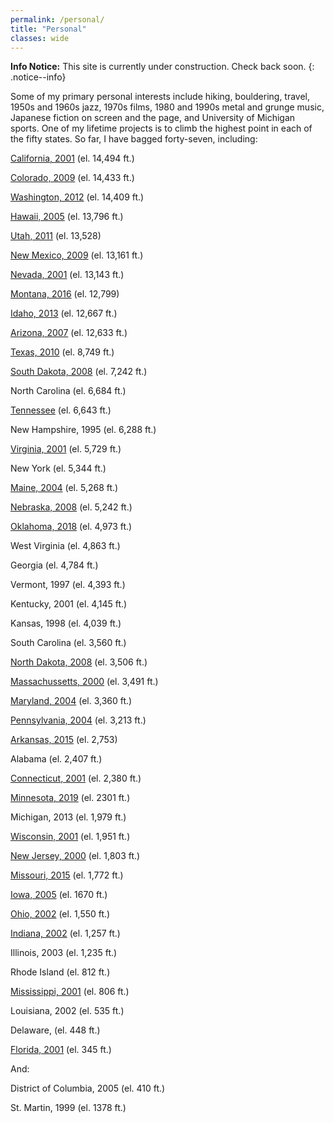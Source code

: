 ```yaml
---
permalink: /personal/
title: "Personal"
classes: wide
---
```


**Info Notice:** This site is currently under construction. Check back soon.
{: .notice--info}

Some of my primary personal interests include hiking, bouldering, travel, 1950s and 1960s jazz, 1970s films, 1980 and 1990s metal and grunge music, Japanese fiction on screen and the page, and University of Michigan sports. One of my lifetime projects is to climb the highest point in each of the fifty states. So far, I have bagged forty-seven, including:

[California, 2001](/assets/images/cawhitney.jpe) (el. 14,494 ft.)

[Colorado, 2009](/assets/images/CO.jpg) (el. 14,433 ft.)

[Washington, 2012](/assets/images/washington.jpg) (el. 14,409 ft.)

[Hawaii, 2005](/assets/images/hawaii.jpg) (el. 13,796 ft.)

[Utah, 2011](/assets/images/utah.jpg) (el. 13,528)

[New Mexico, 2009](/assets/images/nm.jpg) (el. 13,161 ft.)

[Nevada, 2001](/assets/images/nvboundary.jpe) (el. 13,143 ft.)

[Montana, 2016](/assets/images/montana_8-16.jpg) (el. 12,799)

[Idaho, 2013](/assets/images/idaho.jpg) (el. 12,667 ft.)

[Arizona, 2007](/assets/images/arizona.jpg) (el. 12,633 ft.)

[Texas, 2010](/assets/images/texashigh_point.png) (el. 8,749 ft.)

[South Dakota, 2008](/assets/images/sdhipt.jpg) (el. 7,242 ft.)

North Carolina (el. 6,684 ft.)

[Tennessee](/assets/images/tnclingman.jpg) (el. 6,643 ft.)

New Hampshire, 1995 (el. 6,288 ft.)

[Virginia, 2001](/assets/images/mtrogers.jpg) (el. 5,729 ft.)

New York (el. 5,344 ft.)

[Maine, 2004](/assets/images/maine04.jpg) (el. 5,268 ft.)

[Nebraska, 2008](/assets/images/nebhipt.jpg) (el. 5,242 ft.)

[Oklahoma, 2018](/assets/images/oklahoma-high-point-2018-e1540489805613.jpg) (el. 4,973 ft.)

West Virginia (el. 4,863 ft.)

Georgia (el. 4,784 ft.)

Vermont, 1997 (el. 4,393 ft.)

Kentucky, 2001 (el. 4,145 ft.)

Kansas, 1998 (el. 4,039 ft.)

South Carolina (el. 3,560 ft.)

[North Dakota, 2008](/assets/images/ndhipt.jpg) (el. 3,506 ft.)

[Massachussetts, 2000](/assets/images/mamtgreylock.jpg) (el. 3,491 ft.)

[Maryland, 2004](/assets/images/mdhipoint10-04.jpg) (el. 3,360 ft.)

[Pennsylvania, 2004](/assets/images/pahipoint02.jpg) (el. 3,213 ft.)

[Arkansas, 2015](/assets/images/arkansas_2015_n.jpg) (el. 2,753)

Alabama (el. 2,407 ft.)

[Connecticut, 2001](/assets/images/ctfrissell.jpg) (el. 2,380 ft.)

[Minnesota, 2019](/assets/images/minn.jpeg) (el. 2301 ft.)

Michigan, 2013 (el. 1,979 ft.)

[Wisconsin, 2001](/assets/images/wisconsin.jpg) (el. 1,951 ft.)

[New Jersey, 2000](/assets/images/njkittatiny.jpg) (el. 1,803 ft.)

[Missouri, 2015](/assets/images/missouri.jpg) (el. 1,772 ft.)

[Iowa, 2005](/assets/images/iowahipoint11-05.jpg) (el. 1670 ft.)

[Ohio, 2002](/assets/images/ohio.jpg) (el. 1,550 ft.)

[Indiana, 2002](/assets/images/dani_indiana_summit_3.jpg) (el. 1,257 ft.)

Illinois, 2003 (el. 1,235 ft.) 

Rhode Island (el. 812 ft.)

[Mississippi, 2001](/assets/images/miss.jpg) (el. 806 ft.)

Louisiana, 2002 (el. 535 ft.)

Delaware, (el. 448 ft.)

[Florida, 2001](/assets/images/florida.jpg) (el. 345 ft.)



And:

District of Columbia, 2005 (el. 410 ft.)

St. Martin, 1999 (el. 1378 ft.)
